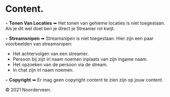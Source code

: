 # Content.

◦ <b>Tonen Van Locaties</b> ➥ Het tonen van gehieme locaties is niet toegestaan. Als je dit wel doet ben je direct je Streamer rol kwijt.

◦ <b>Streamsnipen</b> ➥ Streamsnipen is niet toegestaan. Hier zijn een paar voorbeelden van streamsnipen:

- Het achtervolgen van een streamer.
- Persoon bij zijn irl naam noemen inplaats van zijn ingame naam.
- Het opzoeken van de persoon via de stream.
- In chat zijn irl naam noemen.

◦ <b>Copyright</b> ➥ Er mag geen copyright content te zien zijn op jouw content.

© 2021 Noorderveen.
